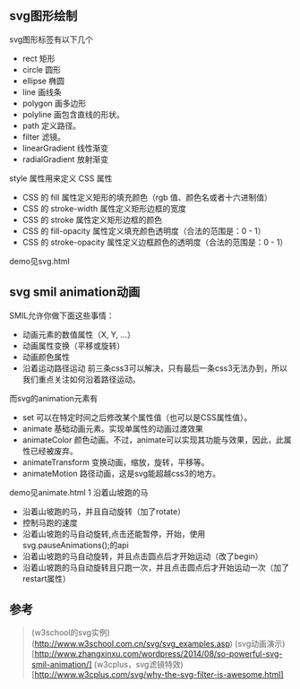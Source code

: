 ## svg图形绘制

svg图形标签有以下几个

* rect 矩形
* circle 圆形
* ellipse 椭圆
* line 画线条
* polygon 画多边形
* polyline 画包含直线的形状。
* path 定义路径。
* filter 滤镜。
* linearGradient 线性渐变
* radialGradient 放射渐变

style 属性用来定义 CSS 属性
* CSS 的 fill 属性定义矩形的填充颜色（rgb 值、颜色名或者十六进制值）
* CSS 的 stroke-width 属性定义矩形边框的宽度
* CSS 的 stroke 属性定义矩形边框的颜色
* CSS 的 fill-opacity 属性定义填充颜色透明度（合法的范围是：0 - 1）
* CSS 的 stroke-opacity 属性定义边框颜色的透明度（合法的范围是：0 - 1）

demo见svg.html

## svg smil animation动画
SMIL允许你做下面这些事情：
* 动画元素的数值属性（X, Y, …）
* 动画属性变换（平移或旋转）
* 动画颜色属性
* 沿着运动路径运动
前三条css3可以解决，只有最后一条css3无法办到，所以我们重点关注如何沿着路径运动。

而svg的animation元素有
* set 可以在特定时间之后修改某个属性值（也可以是CSS属性值）。
* animate 基础动画元素。实现单属性的动画过渡效果
* animateColor 颜色动画。不过，animate可以实现其功能与效果，因此，此属性已经被废弃。
* animateTransform 变换动画，缩放，旋转，平移等。
* animateMotion 路径动画，这是svg能超越css3的地方。

demo见animate.html
1 沿着山坡跑的马
* 沿着山坡跑的马，并且自动旋转（加了rotate）
* 控制马跑的速度
* 沿着山坡跑的马自动旋转,点击还能暂停，开始，使用svg.pauseAnimations();的api
* 沿着山坡跑的马自动旋转，并且点击圆点后才开始运动（改了begin）
* 沿着山坡跑的马自动旋转且只跑一次，并且点击圆点后才开始运动一次（加了restart属性）


## 参考
> (w3school的svg实例)(http://www.w3school.com.cn/svg/svg_examples.asp)
> (svg动画演示)[http://www.zhangxinxu.com/wordpress/2014/08/so-powerful-svg-smil-animation/]
> (w3cplus，svg滤镜特效)[http://www.w3cplus.com/svg/why-the-svg-filter-is-awesome.html]
